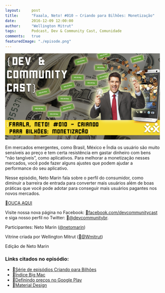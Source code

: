 ```yaml
---
layout:     post
title:      "Faaala, Neto! #010 — Criando para Bilhões: Monetização"
date:       2016-12-09 12:00:00
author:     "Wellington Mitrut"
tags:       Podcast, Dev & Community Cast, Comunidade
comments:   true
featuredImage: "./episode.png"
---
```

![Capa](./episode.png)

Em mercados emergentes, como Brasil, México e Índia os usuário são muito sensíveis ao preço e tem certa resistência em gastar dinheiro com bens “não tangíveis”, como aplicativos. Para melhorar a monetização nesses mercados, você pode fazer alguns ajustes que podem ajudar a performance do seu aplicativo.

Nesse episódio, Neto Marin fala sobre o perfil do consumidor, como diminuir a barreira de entrada para converter mais usuários além de boas práticas que você pode adotar para conseguir mais usuários pagantes nos novos mercados.

<a href="http://devcommunitycast.com.br/devcommunitycast-comunidade-002-faca-uma-boa-palestra/" target="_blank">OUÇA AQUI</a>

Visite nossa nova página no Facebook: <a href="http://www.facebook.com/devcommunitycast" target="_blank">facebook.com/devcommunitycast</a> e siga nosso perfil no Twitter: <a href="http://www.twitter.com/devcommunitybr" target="_blank">@devcommunitybr</a>.


Participantes: Neto Marin (<a href="https://twitter.com/netomarin" target="_blank">@netomarin</a>)

Vitrine criada por Wellington Mitrut (<a href="https://twitter.com/Wmitrut" target="_blank">@Wmitrut</a>)

Edição de Neto Marin

### Links citados no episódio:

- <a href="http://devcommunitycast.com.br/tag/bilhoes/" target="_blank">Série de episódios Criando para Bilhões</a>
- <a href="http://www.economist.com/content/big-mac-index" target="_blank">Índice Big Mac</a>
- <a href="https://support.google.com/googleplay/android-developer/answer/1169947" target="_blank">Definindo preços no Google Play</a>
- <a href="http://material.google.com/" target="_blank">Material Design</a>